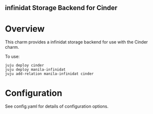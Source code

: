 infinidat Storage Backend for Cinder
-------------------------------

Overview
========

This charm provides a infinidat storage backend for use with the Cinder
charm.

To use:

    juju deploy cinder
    juju deploy manila-infinidat
    juju add-relation manila-infinidat cinder

Configuration
=============

See config.yaml for details of configuration options.
